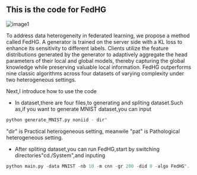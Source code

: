 ## This is the code for FedHG
![image1](https://cdn.jsdelivr.net/gh/Hwikb/pic_bed@main/img/FedHGflowchart.jpg)

To address data heterogeneity in federated learning, we propose a method called FedHG. A generator is trained on the server side with a KL loss to enhance its sensitivity to different labels. Clients utilize the feature distributions generated by the generator to adaptively aggregate the head parameters of their local and global models, thereby capturing the global knowledge while preserving valuable local information. FedHG outperforms nine classic algorithms across four datasets of varying complexity under two heterogeneous settings.

Next,I introduce how to use the code

- In dataset,there are four files,to generating and spliting dataset.Such as,if you want to generate MNIST dataset,you can input
```py
python generate_MNIST.py noniid - dir" 
```
  "dir" is Practical heterogeneous setting, meanwile "pat" is Pathological heterogeneous setting.

- After spliting dataset,you can run FedHG,start by switching directories"cd./System",and inputing
```py
python main.py -data MNIST -nb 10 -m cnn -gr 200 -did 0 -algo FedHG".
```
